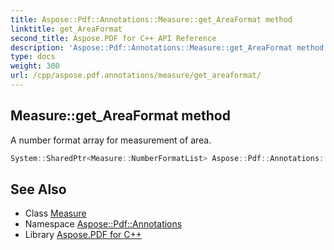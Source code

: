 ```yaml
---
title: Aspose::Pdf::Annotations::Measure::get_AreaFormat method
linktitle: get_AreaFormat
second_title: Aspose.PDF for C++ API Reference
description: 'Aspose::Pdf::Annotations::Measure::get_AreaFormat method. A number format array for measurement of area in C++.'
type: docs
weight: 300
url: /cpp/aspose.pdf.annotations/measure/get_areaformat/
---
```

## Measure::get_AreaFormat method


A number format array for measurement of area.

```cpp
System::SharedPtr<Measure::NumberFormatList> Aspose::Pdf::Annotations::Measure::get_AreaFormat()
```

## See Also

* Class [Measure](../)
* Namespace [Aspose::Pdf::Annotations](../../)
* Library [Aspose.PDF for C++](../../../)

